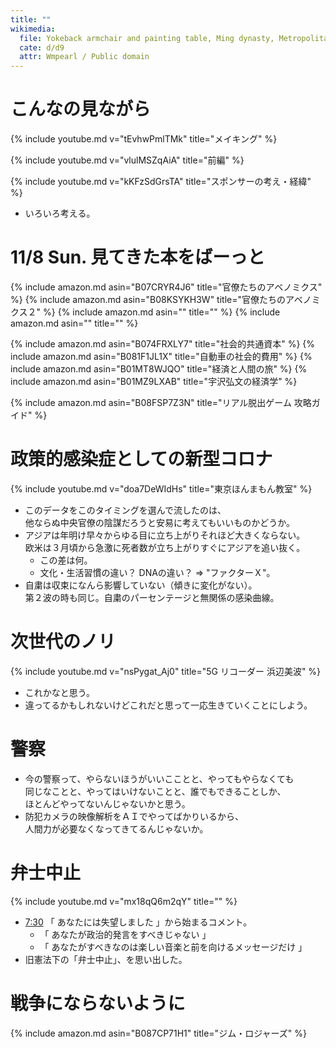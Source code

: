 ```yaml
---
title: ""
wikimedia:
  file: Yokeback armchair and painting table, Ming dynasty, Metropolitan Museum of Art.jpg
  cate: d/d9
  attr: Wmpearl / Public domain
---
```


# こんなの見ながら

{% include youtube.md v="tEvhwPmlTMk" title="メイキング" %}

{% include youtube.md v="vlulMSZqAiA" title="前編" %}

{% include youtube.md v="kKFzSdGrsTA" title="スポンサーの考え・経緯" %}

* いろいろ考える。


# 11/8 Sun. 見てきた本をばーっと

{% include amazon.md asin="B07CRYR4J6" title="官僚たちのアベノミクス" %}
{% include amazon.md asin="B08KSYKH3W" title="官僚たちのアベノミクス２" %}
{% include amazon.md asin="" title="" %}
{% include amazon.md asin="" title="" %}

{% include amazon.md asin="B074FRXLY7" title="社会的共通資本" %}
{% include amazon.md asin="B081F1JL1X" title="自動車の社会的費用" %}
{% include amazon.md asin="B01MT8WJQO" title="経済と人間の旅" %}
{% include amazon.md asin="B01MZ9LXAB" title="宇沢弘文の経済学" %}

{% include amazon.md asin="B08FSP7Z3N" title="リアル脱出ゲーム 攻略ガイド" %}


# 政策的感染症としての新型コロナ

{% include youtube.md v="doa7DeWIdHs" title="東京ほんまもん教室" %}

* このデータをこのタイミングを選んで流したのは、  
  他ならぬ中央官僚の陰謀だろうと安易に考えてもいいものかどうか。
* アジアは年明け早々からゆる目に立ち上がりそれほど大きくならない。  
  欧米は３月頃から急激に死者数が立ち上がりすぐにアジアを追い抜く。
  * この差は何。
  * 文化・生活習慣の違い？ DNAの違い？ => "ファクターＸ"。
* 自粛は収束になんら影響していない（傾きに変化がない）。  
  第２波の時も同じ。自粛のパーセンテージと無関係の感染曲線。


# 次世代のノリ

{% include youtube.md v="nsPygat_Aj0" title="5G リコーダー 浜辺美波" %}

* これかなと思う。
* 違ってるかもしれないけどこれだと思って一応生きていくことにしよう。


# 警察

* 今の警察って、やらないほうがいいこことと、やってもやらなくても  
  同じなことと、やってはいけないことと、誰でもできることしか、  
  ほとんどやってないんじゃないかと思う。
* 防犯カメラの映像解析をＡＩでやってばかりいるから、  
  人間力が必要なくなってきてるんじゃないか。


# 弁士中止

{% include youtube.md v="mx18qQ6m2qY" title="" %}

* [7:30](https://youtu.be/mx18qQ6m2qY?t=450)
  「 あなたには失望しました 」から始まるコメント。
  * 「 あなたが政治的発言をすべきじゃない 」
  * 「 あなたがすべきなのは楽しい音楽と前を向けるメッセージだけ 」
* 旧憲法下の「弁士中止」、を思い出した。


# 戦争にならないように

{% include amazon.md asin="B087CP71H1" title="ジム・ロジャーズ" %}
